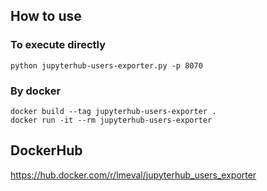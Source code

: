 ## How to use

### To execute directly 

```python jupyterhub-users-exporter.py -p 8070```

### By docker 

```
docker build --tag jupyterhub-users-exporter .
docker run -it --rm jupyterhub-users-exporter
```

## DockerHub

https://hub.docker.com/r/lmeval/jupyterhub_users_exporter
